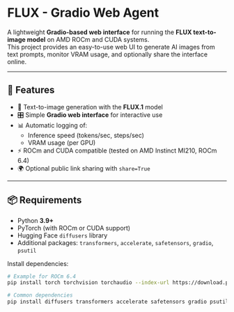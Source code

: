 # FLUX - Gradio Web Agent

A lightweight **Gradio-based web interface** for running the **FLUX text-to-image model** on AMD ROCm and CUDA systems.  
This project provides an easy-to-use web UI to generate AI images from text prompts, monitor VRAM usage, and optionally share the interface online.

---

## 🚀 Features

- 🌌 Text-to-image generation with the **FLUX.1** model  
- 🎛 Simple **Gradio web interface** for interactive use  
- 📊 Automatic logging of:
  - Inference speed (tokens/sec, steps/sec)
  - VRAM usage (per GPU)
- ⚡ ROCm and CUDA compatible (tested on AMD Instinct MI210, ROCm 6.4)  
- 🌍 Optional public link sharing with `share=True`  

---

## 📦 Requirements

- Python **3.9+**  
- PyTorch (with ROCm or CUDA support)  
- Hugging Face `diffusers` library  
- Additional packages: `transformers`, `accelerate`, `safetensors`, `gradio`, `psutil`

Install dependencies:

```bash
# Example for ROCm 6.4
pip install torch torchvision torchaudio --index-url https://download.pytorch.org/whl/rocm6.4

# Common dependencies
pip install diffusers transformers accelerate safetensors gradio psutil

